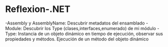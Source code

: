 # Reflexion-.NET
-Assembly y AssemblyName:
Descubrir metadatos del ensamblado
-Module:
Descubrir los Type (clases,interfaces,enumerado) de mi módulo
-Type:
Instancia de un objeto dinámico en tiempo de ejecución, observar sus propiedades y métodos.
Ejecución de un método del objeto dinámico
